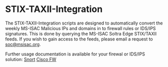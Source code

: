 # STIX-TAXII-Integration
The STIX-TAXII-Integration scripts are designed to automatically convert the weekly MS-ISAC Malicious IPs and domains in to firewall rules or IDS/IPS signatures. This is done by querying the MS-ISAC Soltra Edge STIX/TAXII feeds. If you wish to gain access to the feeds, please email a request to soc@msisac.org. 

Further usage documentation is available for your firewal or IDS/IPS solution:
 [Snort](https://github.com/MSISAC/STIX-TAXII-Integration/blob/master/README-soltra2snort)
 [Cisco FW](https://github.com/MSISAC/STIX-TAXII-Integration/blob/master/README-soltra2ciscofw)
